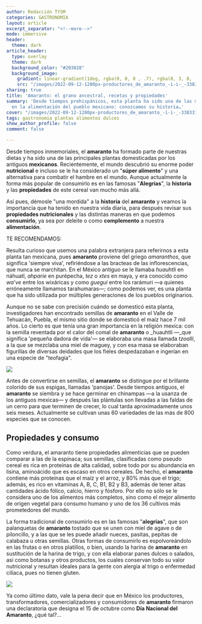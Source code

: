 ```yaml
---
author: Redacción TYSM
categories: GASTRONOMIA
layout: article
excerpt_separator: "<!--more-->"
mode: immersive
header:
  theme: dark
article_header:
  type: overlay
  theme: dark
  background_color: "#203028"
  background_image:
    gradient: linear-gradient(1deg, rgba(0, 0, 0 , .7), rgba(8, 3, 8, .9))
    src: "/images/2022-09-12-1280px-productores_de_amaranto_-i-i-_-33833123631.jpeg"
sharing: true
title: 'Amaranto: el grano ancestral, recetas y propiedades'
summary: 'Desde tiempos prehispánicos, esta planta ha sido una de las más importantes
  en la alimentación del pueblo mexicano: conozcamos su historia…'
cover: "/images/2022-09-12-1280px-productores_de_amaranto_-i-i-_-33833123631.jpeg"
tags: gastronomia plantas alimentos dulces
show_author_profile: false
comment: false

---
```

Desde tiempos inmemoriales, el **amaranto** ha formado parte de nuestras dietas y ha sido una de las principales plantas domesticadas por los antiguos **mexicanos**. Recientemente, el mundo descubrió su enorme poder **nutricional** e incluso se le ha considerado un "**súper alimento**" y una alternativa para combatir el hambre en el mundo. Aunque actualmente la forma más popular de consumirlo es en las famosas "**Alegrías**", la **historia** y las **propiedades** de este cereal van mucho más allá.

Así pues, démosle "una mordida" a la **historia** del **amaranto** y veamos la importancia que ha tenido en nuestra vida diaria, para después revisar sus **propiedades nutricionales** y las distintas maneras en que podemos **consumirlo**, ya sea por deleite o como **complemento** a nuestra **alimentación**.

TE RECOMENDAMOS:

Resulta curioso que usemos una palabra extranjera para referirnos a esta planta tan mexicana, pues **amaranto** proviene del griego _amaranthos_, que significa 'siempre viva', refiriéndose a las bracteas de las inflorescencias, que nunca se marchitan. En el México antiguo se le llamaba _huauhtli_ en náhuatl, _ahparie_ en purépecha, _tez_ o _xtes_ en maya, y era conocido como _wa’ve_ entre los wixáricas y como _guegui_ entre los rarámuri —a quienes erróneamente llamamos tarahumaras—; como podemos ver, es una planta que ha sido utilizada por múltiples generaciones de los pueblos originarios.

Aunque no se sabe con precisión cuándo se domesticó esta planta, investigadores han encontrado semillas de **amaranto** en el Valle de Tehuacán, Puebla, el mismo sitio donde se domesticó el maíz hace 7 mil años. Lo cierto es que tenía una gran importancia en la religión mexica: con la semilla reventada por el calor del comal de **amaranto** o _huauhtli —_que significa 'pequeña dadora de vida'— se elaboraba una masa llamada _tzoalli_, a la que se mezclaba una miel de maguey, y con esa masa se elaboraban figurillas de diversas deidades que los fieles despedazaban e ingerían en una especie de "teofagia".

![](https://upload.wikimedia.org/wikipedia/commons/5/58/Campos_de_amaranto_en_el_estado_de_Tlaxcala-Teacalco_M%C3%A9xico.jpg)

Antes de convertirse en semillas, el **amaranto** se distingue por el brillante colorido de sus espigas, llamadas 'panojas'. Desde tiempos antiguos, el **amaranto** se siembra y se hace germinar en chinampas —a la usanza de los antiguos mexicas— y después las plántulas son llevadas a las faldas de un cerro para que terminen de crecer, lo cual tarda aproximadamente unos seis meses. Actualmente se cultivan unas 60 variedades de las más de 800 especies que se conocen.

## Propiedades y consumo

Como verdura, el amaranto tiene propiedades alimenticias que se pueden comparar a las de la espinaca; sus semillas, clasificadas como pseudo cereal es rica en proteínas de alta calidad, sobre todo por su abundancia en lisina, aminoácido que es escaso en otros cereales. De hecho, el **amaranto** contiene más proteínas que el maíz y el arroz, y 80% más que el trigo; además, es rico en vitaminas A, B, C, B1, B2 y B3, además de tener altas cantidades ácido fólico, calcio, hierro y fósforo. Por ello no sólo se le considera uno de los alimentos más completos, sino como el mejor alimento de origen vegetal para consumo humano y uno de los 36 cultivos más prometedores del mundo.

La forma tradicional de consumirlo es en las famosas "**alegrías**", que son palanquetas de **amaranto** tostado que se unen con miel de agave o de piloncillo, y a las que se les puede añadir nueces, pasitas, pepitas de calabaza u otras semillas. Otras formas de consumirlo es espolvoreándolo en las frutas o en otros platillos, o bien, usando la harina de **amaranto** en sustitución de la harina de trigo, y con ella elaborar panes dulces o salados, así como botanas y otros productos, los cuales conservan todo su valor nutricional y resultan ideales para la gente con alergia al trigo o enfermedad cilíaca, pues no tienen gluten.

![](https://upload.wikimedia.org/wikipedia/commons/thumb/0/00/Productores_de_Amaranto_-i---i-_%2833149924453%29.jpg/1024px-Productores_de_Amaranto_-i---i-_%2833149924453%29.jpg)

Ya como último dato, vale la pena decir que en México los productores, transformadores, comercializadores y consumidores de **amaranto** firmaron una declaratoria que designa el 15 de octubre como **Día Nacional del Amaranto**, ¿qué tal?…